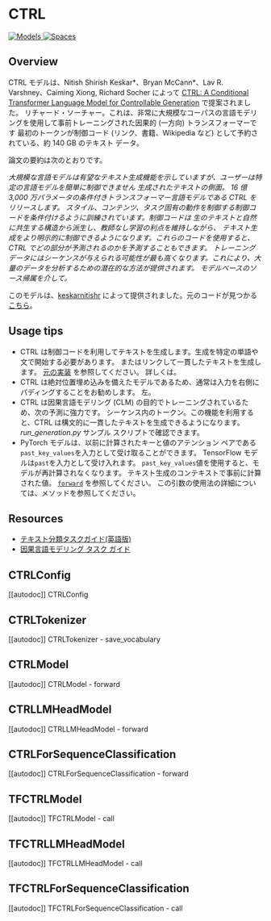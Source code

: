 <!--Copyright 2020 The HuggingFace Team. All rights reserved.

Licensed under the Apache License, Version 2.0 (the "License"); you may not use this file except in compliance with
the License. You may obtain a copy of the License at

http://www.apache.org/licenses/LICENSE-2.0

Unless required by applicable law or agreed to in writing, software distributed under the License is distributed on
an "AS IS" BASIS, WITHOUT WARRANTIES OR CONDITIONS OF ANY KIND, either express or implied. See the License for the
specific language governing permissions and limitations under the License.

⚠️ Note that this file is in Markdown but contain specific syntax for our doc-builder (similar to MDX) that may not be
rendered properly in your Markdown viewer.

-->

# CTRL

<div class="flex flex-wrap space-x-1">
<a href="https://huggingface.co/models?filter=Salesforce/ctrl">
<img alt="Models" src="https://img.shields.io/badge/All_model_pages-ctrl-blueviolet">
</a>
<a href="https://huggingface.co/spaces/docs-demos/tiny-ctrl">
<img alt="Spaces" src="https://img.shields.io/badge/%F0%9F%A4%97%20Hugging%20Face-Spaces-blue">
</a>
</div>

## Overview

CTRL モデルは、Nitish Shirish Keskar*、Bryan McCann*、Lav R. Varshney、Caiming Xiong, Richard Socher によって [CTRL: A Conditional Transformer Language Model for Controllable Generation](https://huggingface.co/papers/1909.05858) で提案されました。
リチャード・ソーチャー。これは、非常に大規模なコーパスの言語モデリングを使用して事前トレーニングされた因果的 (一方向) トランスフォーマーです
最初のトークンが制御コード (リンク、書籍、Wikipedia など) として予約されている、約 140 GB のテキスト データ。

論文の要約は次のとおりです。

*大規模な言語モデルは有望なテキスト生成機能を示していますが、ユーザーは特定の言語モデルを簡単に制御できません
生成されたテキストの側面。 16 億 3,000 万パラメータの条件付きトランスフォーマー言語モデルである CTRL をリリースします。
スタイル、コンテンツ、タスク固有の動作を制御する制御コードを条件付けるように訓練されています。制御コードは
生のテキストと自然に共生する構造から派生し、教師なし学習の利点を維持しながら、
テキスト生成をより明示的に制御できるようになります。これらのコードを使用すると、CTRL でどの部分が予測されるのかを予測することもできます。
トレーニング データにはシーケンスが与えられる可能性が最も高くなります。これにより、大量のデータを分析するための潜在的な方法が提供されます。
モデルベースのソース帰属を介して。*

このモデルは、[keskarnitishr](https://huggingface.co/keskarnitishr) によって提供されました。元のコードが見つかる
[こちら](https://github.com/salesforce/Salesforce/ctrl)。

## Usage tips

- CTRL は制御コードを利用してテキストを生成します。生成を特定の単語や文で開始する必要があります。
  またはリンクして一貫したテキストを生成します。 [元の実装](https://github.com/salesforce/Salesforce/ctrl) を参照してください。
  詳しくは。
- CTRL は絶対位置埋め込みを備えたモデルであるため、通常は入力を右側にパディングすることをお勧めします。
  左。
- CTRL は因果言語モデリング (CLM) の目的でトレーニングされているため、次の予測に強力です。
  シーケンス内のトークン。この機能を利用すると、CTRL は構文的に一貫したテキストを生成できるようになります。
  *run_generation.py* サンプル スクリプトで確認できます。
- PyTorch モデルは、以前に計算されたキーと値のアテンション ペアである`past_key_values`を入力として受け取ることができます。
  TensorFlow モデルは`past`を入力として受け入れます。 `past_key_values`値を使用すると、モデルが再計算されなくなります。
  テキスト生成のコンテキストで事前に計算された値。 [`forward`](model_doc/ctrl#transformers.CTRLModel.forward) を参照してください。
  この引数の使用法の詳細については、メソッドを参照してください。

## Resources

- [テキスト分類タスクガイド(英語版)](../../en/tasks/sequence_classification)
- [因果言語モデリング タスク ガイド](../tasks/language_modeling)

## CTRLConfig

[[autodoc]] CTRLConfig

## CTRLTokenizer

[[autodoc]] CTRLTokenizer
    - save_vocabulary

<frameworkcontent>
<pt>

## CTRLModel

[[autodoc]] CTRLModel
    - forward

## CTRLLMHeadModel

[[autodoc]] CTRLLMHeadModel
    - forward

## CTRLForSequenceClassification

[[autodoc]] CTRLForSequenceClassification
    - forward

</pt>
<tf>

## TFCTRLModel

[[autodoc]] TFCTRLModel
    - call

## TFCTRLLMHeadModel

[[autodoc]] TFCTRLLMHeadModel
    - call

## TFCTRLForSequenceClassification

[[autodoc]] TFCTRLForSequenceClassification
    - call

</tf>
</frameworkcontent>
